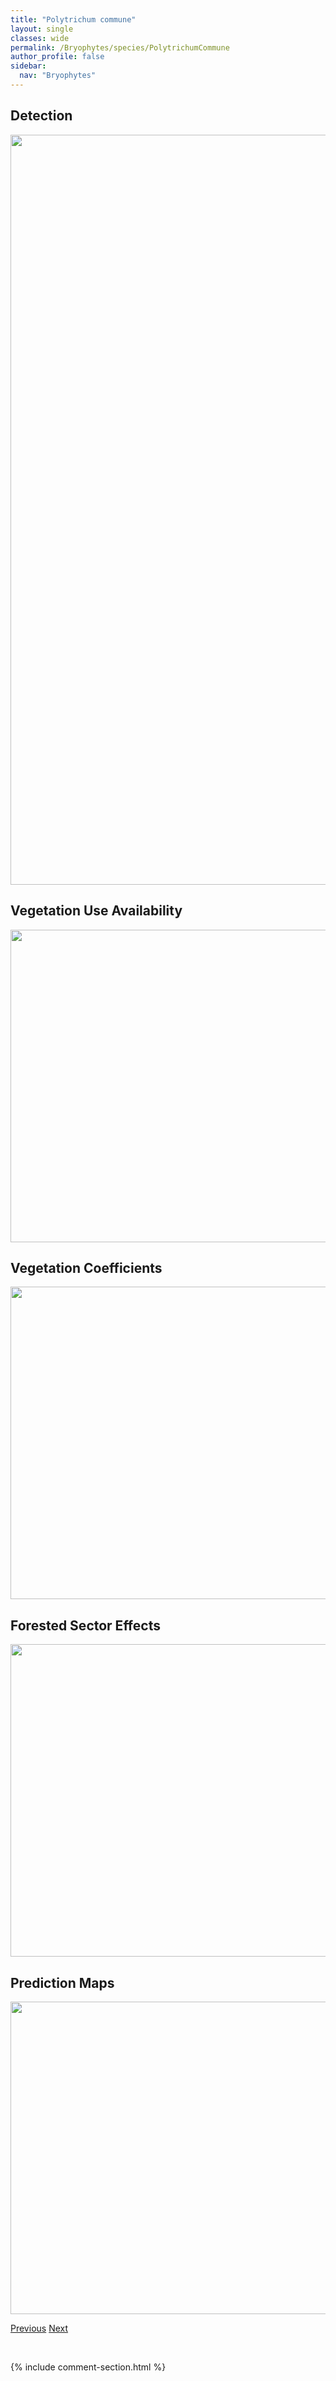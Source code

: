 ```yaml
---
title: "Polytrichum commune"
layout: single
classes: wide
permalink: /Bryophytes/species/PolytrichumCommune
author_profile: false
sidebar:
  nav: "Bryophytes"
---
```


<h2>Detection</h2>

<a href="https://drive.google.com/uc?export=view&id=1zdI8u76Rdht2m0Yb05gWAmyFwQtmFAXP">
<img src="https://drive.google.com/uc?export=view&id=1zdI8u76Rdht2m0Yb05gWAmyFwQtmFAXP" height = "1200" width = "800">
</a>


<h2>Vegetation Use Availability</h2>

<a href="https://drive.google.com/uc?export=view&id=1lBWbdv7XdrwIZdl34gDaDQCO_MLRZBSw">
<img src="https://drive.google.com/uc?export=view&id=1lBWbdv7XdrwIZdl34gDaDQCO_MLRZBSw" height = "500" width = "1000">
</a>


<h2>Vegetation Coefficients</h2>

<a href="https://drive.google.com/uc?export=view&id=1x3MBvXPQRi2G8Ym1AYQheBWVaCnpQfhU">
<img src="https://drive.google.com/uc?export=view&id=1x3MBvXPQRi2G8Ym1AYQheBWVaCnpQfhU" height = "500" width = "1000">
</a>


<h2>Forested Sector Effects</h2>

<a href="https://drive.google.com/uc?export=view&id=1bTywqqP5qBP3W3Uy1dKd5rQWbC_4l0Mh">
<img src="https://drive.google.com/uc?export=view&id=1bTywqqP5qBP3W3Uy1dKd5rQWbC_4l0Mh" height = "500" width = "1000">
</a>


<h2>Prediction Maps</h2>

<a href="https://drive.google.com/uc?export=view&id=1GY8NA1nst-MAllI3iIc9FhzUMNYibabo">
<img src="https://drive.google.com/uc?export=view&id=1GY8NA1nst-MAllI3iIc9FhzUMNYibabo" height = "500" width = "1000">
</a>


<a href="/DevelopmentWebsite/Bryophytes/species/PolytrichastrumSexangulare" class="pagination--pager" title="Polytrichastrum sexangulare">Previous</a> <a href="/DevelopmentWebsite/Bryophytes/species/PolytrichumHyperboreum" class="pagination--pager" title="Polytrichum hyperboreum">Next</a>

<p>&nbsp;</p>

{% include comment-section.html %}
